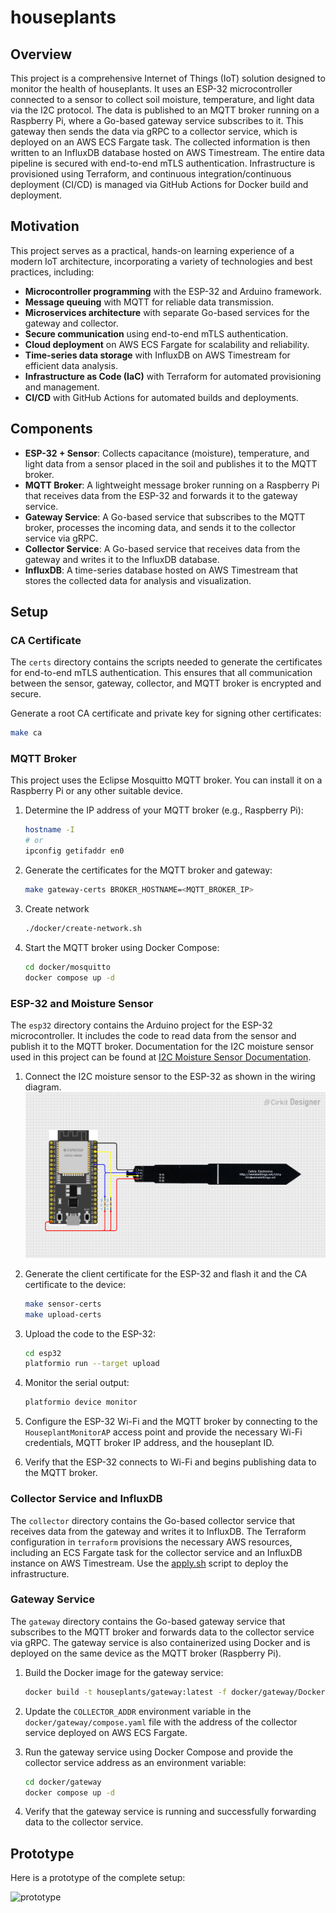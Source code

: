 # houseplants

## Overview

This project is a comprehensive Internet of Things (IoT) solution designed to monitor the health of houseplants. It uses an ESP-32 microcontroller connected to a sensor to collect soil moisture, temperature, and light data via the I2C protocol. The data is published to an MQTT broker running on a Raspberry Pi, where a Go-based gateway service subscribes to it. This gateway then sends the data via gRPC to a collector service, which is deployed on an AWS ECS Fargate task. The collected information is then written to an InfluxDB database hosted on AWS Timestream. The entire data pipeline is secured with end-to-end mTLS authentication. Infrastructure is provisioned using Terraform, and continuous integration/continuous deployment (CI/CD) is managed via GitHub Actions for Docker build and deployment.

## Motivation

This project serves as a practical, hands-on learning experience of a modern IoT architecture, incorporating a variety of technologies and best practices, including:

- **Microcontroller programming** with the ESP-32 and Arduino framework.
- **Message queuing** with MQTT for reliable data transmission.
- **Microservices architecture** with separate Go-based services for the gateway and collector.
- **Secure communication** using end-to-end mTLS authentication.
- **Cloud deployment** on AWS ECS Fargate for scalability and reliability.
- **Time-series data storage** with InfluxDB on AWS Timestream for efficient data analysis.
- **Infrastructure as Code (IaC)** with Terraform for automated provisioning and management.
- **CI/CD** with GitHub Actions for automated builds and deployments.

## Components

- **ESP-32 + Sensor**: Collects capacitance (moisture), temperature, and light data from a sensor placed in the soil and publishes it to the MQTT broker.
- **MQTT Broker**: A lightweight message broker running on a Raspberry Pi that receives data from the ESP-32 and forwards it to the gateway service.
- **Gateway Service**: A Go-based service that subscribes to the MQTT broker, processes the incoming data, and sends it to the collector service via gRPC.
- **Collector Service**: A Go-based service that receives data from the gateway and writes it to the InfluxDB database.
- **InfluxDB**: A time-series database hosted on AWS Timestream that stores the collected data for analysis and visualization.

## Setup

### CA Certificate

The `certs` directory contains the scripts needed to generate the certificates for end-to-end mTLS authentication. This ensures that all communication between the sensor, gateway, collector, and MQTT broker is encrypted and secure.

Generate a root CA certificate and private key for signing other certificates:

```bash
make ca
```

### MQTT Broker

This project uses the Eclipse Mosquitto MQTT broker. You can install it on a Raspberry Pi or any other suitable device.

1. Determine the IP address of your MQTT broker (e.g., Raspberry Pi):

    ```bash
    hostname -I
    # or
    ipconfig getifaddr en0
    ```

2. Generate the certificates for the MQTT broker and gateway:

    ```bash
    make gateway-certs BROKER_HOSTNAME=<MQTT_BROKER_IP>
    ```

3. Create network

    ```bash
    ./docker/create-network.sh
    ```

4. Start the MQTT broker using Docker Compose:

    ```bash
    cd docker/mosquitto
    docker compose up -d
    ```

### ESP-32 and Moisture Sensor

The `esp32` directory contains the Arduino project for the ESP-32 microcontroller. It includes the code to read data from the sensor and publish it to the MQTT broker. Documentation for the I2C moisture sensor used in this project can be found at [I2C Moisture Sensor Documentation](https://github.com/Miceuz/i2c-moisture-sensor/tree/master).

1. Connect the I2C moisture sensor to the ESP-32 as shown in the wiring diagram.
    ![wiring](./img/wiring.png)

2. Generate the client certificate for the ESP-32 and flash it and the CA certificate to the device:

    ```bash
    make sensor-certs
    make upload-certs
    ```

3. Upload the code to the ESP-32:

    ```bash
    cd esp32
    platformio run --target upload
    ```

4. Monitor the serial output:

    ```bash
    platformio device monitor
    ```

5. Configure the ESP-32 Wi-Fi and the MQTT broker by connecting to the `HouseplantMonitorAP` access point and provide the necessary Wi-Fi credentials, MQTT broker IP address, and the houseplant ID.

6. Verify that the ESP-32 connects to Wi-Fi and begins publishing data to the MQTT broker.

### Collector Service and InfluxDB

The `collector` directory contains the Go-based collector service that receives data from the gateway and writes it to InfluxDB. The Terraform configuration in `terraform` provisions the necessary AWS resources, including an ECS Fargate task for the collector service and an InfluxDB instance on AWS Timestream. Use the [apply.sh](./terraform/apply.sh) script to deploy the infrastructure.

### Gateway Service

The `gateway` directory contains the Go-based gateway service that subscribes to the MQTT broker and forwards data to the collector service via gRPC. The gateway service is also containerized using Docker and is deployed on the same device as the MQTT broker (Raspberry Pi).

1. Build the Docker image for the gateway service:

    ```bash
    docker build -t houseplants/gateway:latest -f docker/gateway/Dockerfile .
    ```

2. Update the `COLLECTOR_ADDR` environment variable in the `docker/gateway/compose.yaml` file with the address of the collector service deployed on AWS ECS Fargate.

3. Run the gateway service using Docker Compose and provide the collector service address as an environment variable:

    ```bash
    cd docker/gateway
    docker compose up -d
    ```

4. Verify that the gateway service is running and successfully forwarding data to the collector service.

## Prototype

Here is a prototype of the complete setup:

![prototype](./img/prototype.png)
